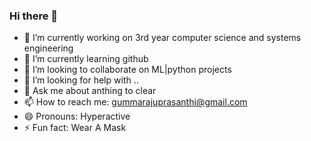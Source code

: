 ### Hi there 👋




- 🔭 I’m currently working on 3rd year computer science and systems engineering
- 🌱 I’m currently learning github
- 👯 I’m looking to collaborate on ML|python projects
- 🤔 I’m looking for help with ..
- 💬 Ask me about anthing to clear
- 📫 How to reach me: gummarajuprasanthi@gmail.com
- 😄 Pronouns: Hyperactive
- ⚡ Fun fact: Wear A Mask

